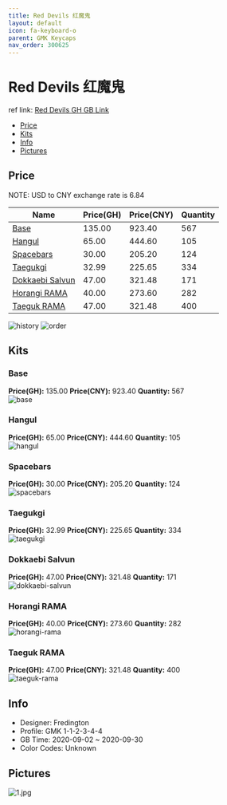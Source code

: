 ```yaml
---
title: Red Devils 红魔鬼
layout: default
icon: fa-keyboard-o
parent: GMK Keycaps
nav_order: 300625
---
```


# Red Devils 红魔鬼

ref link: [Red Devils GH GB Link](https://geekhack.org/index.php?topic=108422.0)  
* [Price](#price)  
* [Kits](#kits)  
* [Info](#info)  
* [Pictures](#pictures)  


## Price  

NOTE: USD to CNY exchange rate is 6.84

| Name          | Price(GH)    |  Price(CNY) | Quantity |
| ------------- | ------------ |  ---------- | -------- |
|[Base](#base)|135.00|923.40|567|
|[Hangul](#hangul)|65.00|444.60|105|
|[Spacebars](#spacebars)|30.00|205.20|124|
|[Taegukgi](#taegukgi)|32.99|225.65|334|
|[Dokkaebi Salvun](#dokkaebi-salvun)|47.00|321.48|171|
|[Horangi RAMA](#horangi-rama)|40.00|273.60|282|
|[Taeguk RAMA](#taeguk-rama)|47.00|321.48|400|

<img src="{{ 'assets/images/gmk-keycaps/reddevils/history.png' | relative_url }}" alt="history" class="image featured">
<img src="{{ 'assets/images/gmk-keycaps/reddevils/order.png' | relative_url }}" alt="order" class="image featured">

## Kits  
### Base  
**Price(GH):** 135.00    **Price(CNY):** 923.40    **Quantity:** 567  
<img src="{{ 'assets/images/gmk-keycaps/reddevils/kits_pics/base.jpg' | relative_url }}" alt="base" class="image featured">

### Hangul  
**Price(GH):** 65.00    **Price(CNY):** 444.60    **Quantity:** 105  
<img src="{{ 'assets/images/gmk-keycaps/reddevils/kits_pics/hangul.jpg' | relative_url }}" alt="hangul" class="image featured">

### Spacebars  
**Price(GH):** 30.00    **Price(CNY):** 205.20    **Quantity:** 124  
<img src="{{ 'assets/images/gmk-keycaps/reddevils/kits_pics/spacebars.jpg' | relative_url }}" alt="spacebars" class="image featured">

### Taegukgi  
**Price(GH):** 32.99    **Price(CNY):** 225.65    **Quantity:** 334  
<img src="{{ 'assets/images/gmk-keycaps/reddevils/kits_pics/taegukgi.jpg' | relative_url }}" alt="taegukgi" class="image featured">

### Dokkaebi Salvun  
**Price(GH):** 47.00    **Price(CNY):** 321.48    **Quantity:** 171  
<img src="{{ 'assets/images/gmk-keycaps/reddevils/kits_pics/dokkaebi-salvun.png' | relative_url }}" alt="dokkaebi-salvun" class="image featured">

### Horangi RAMA  
**Price(GH):** 40.00    **Price(CNY):** 273.60    **Quantity:** 282  
<img src="{{ 'assets/images/gmk-keycaps/reddevils/kits_pics/horangi-rama.jpg' | relative_url }}" alt="horangi-rama" class="image featured">

### Taeguk RAMA  
**Price(GH):** 47.00    **Price(CNY):** 321.48    **Quantity:** 400  
<img src="{{ 'assets/images/gmk-keycaps/reddevils/kits_pics/taeguk-rama.jpg' | relative_url }}" alt="taeguk-rama" class="image featured">


## Info  
* Designer: Fredington  
* Profile: GMK 1-1-2-3-4-4  
* GB Time: 2020-09-02 ~ 2020-09-30  
* Color Codes: Unknown  


## Pictures  
<img src="{{ 'assets/images/gmk-keycaps/reddevils/rendering_pics/1.jpg' | relative_url }}" alt="1.jpg" class="image featured">
